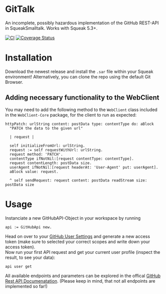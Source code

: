 # GitTalk

An incomplete, possibly hazardous implementation of the GitHub REST-API in SqueakSmalltalk.
Works with Squeak 5.3+.

[![CI](https://github.com/hpi-swa-teaching/GitHub-API/actions/workflows/ci.yml/badge.svg)](https://github.com/hpi-swa-teaching/GitHub-API/actions/workflows/ci.yml)
[![Coverage Status](https://coveralls.io/repos/github/hpi-swa-teaching/GitHub-API/badge.svg?branch=master)](https://coveralls.io/github/hpi-swa-teaching/GitHub-API)


# Installation

Download the newest release and install the ```.sar``` file within your Squeak environment! Alternatively, you can clone the repo using the default Git Browser. 

## Adding necessary functionality to the WebClient
You may need to add the following method to the ````WebClient```` class included in the ````WebClient-Core```` package, for the client to run as expected:

````
httpPatch: urlString content: postData type: contentType do: aBlock
  "PATCH the data to the given url"
​
  | request |

  self initializeFromUrl: urlString.
  request := self requestWithUrl: urlString.
  request method: 'PATCH'.
  contentType ifNotNil:[request contentType: contentType].
  request contentLength: postData size.
  userAgent ifNotNil:[request headerAt: 'User-Agent' put: userAgent].
  aBlock value: request.

  ^ self sendRequest: request content: postData readStream size: postData size
````
# Usage
Instanciate a new GitHubAPI-Object in your workspace by running 
````
api := GitHubApi new.
```` 
Head on over to your [GitHub User Settings](https://github.com/settings/tokens/new) and generate a new access token (make sure to selected your correct scopes and write down your access token). \
Now run your first API request and get your current user profile (inspect the result, to see your data):
````
api user get
```` 
All available endpoints and parameters can be explored in the offical [GitHub Rest API Documenatation](https://docs.github.com/en/rest).
(Please keep in mind, that not all endpoints are implemented so far!)
